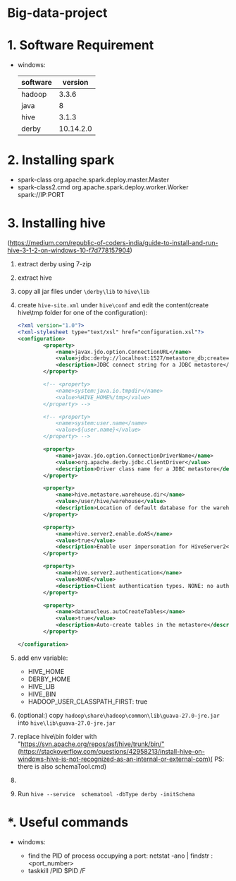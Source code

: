 # Big-data-project

# 1. Software Requirement

- windows:

  | software | version   |
  | -------- | --------- |
  | hadoop   | 3.3.6     |
  | java     | 8         |
  | hive     | 3.1.3     |
  | derby    | 10.14.2.0 |



# 2. Installing spark

- spark-class org.apache.spark.deploy.master.Master
- spark-class2.cmd org.apache.spark.deploy.worker.Worker spark://IP:PORT



# 3. Installing hive

(https://medium.com/republic-of-coders-india/guide-to-install-and-run-hive-3-1-2-on-windows-10-f7d778157904)

1. extract derby using 7-zip

2. extract hive

3. copy all jar files under `\derby\lib` to `hive\lib`

4. create `hive-site.xml` under `hive\conf` and edit the content(create hive\tmp folder for one of the configuration):

   ```xml
   <?xml version="1.0"?>
   <?xml-stylesheet type="text/xsl" href="configuration.xsl"?>
   <configuration>
           <property>
               <name>javax.jdo.option.ConnectionURL</name>
               <value>jdbc:derby://localhost:1527/metastore_db;create=true</value>
               <description>JDBC connect string for a JDBC metastore</description>
           </property>
   
           <!-- <property>
               <name>system:java.io.tmpdir</name>
               <value>%HIVE_HOME%/tmp</value>
           </property> -->
   
           <!-- <property>
               <name>system:user.name</name>
               <value>${user.name}</value>
           </property> -->
   
           <property>
               <name>javax.jdo.option.ConnectionDriverName</name>
               <value>org.apache.derby.jdbc.ClientDriver</value>
               <description>Driver class name for a JDBC metastore</description>
           </property>
   
           <property>
               <name>hive.metastore.warehouse.dir</name>
               <value>/user/hive/warehouse</value>
               <description>Location of default database for the warehouse</description>
           </property>
   
           <property>
               <name>hive.server2.enable.doAS</name>
               <value>true</value>
               <description>Enable user impersonation for HiveServer2</description>
           </property>
   
           <property>
               <name>hive.server2.authentication</name>
               <value>NONE</value>
               <description>Client authentication types. NONE: no authentication check LDAP: LDAP/AD based authentication KERBEROS: Kerberos/GSSAPI authentication CUSTOM: Custom authentication provider (Use with property hive.server2.custom.authentication.class)</description>
           </property>
   
           <property>
               <name>datanucleus.autoCreateTables</name>
               <value>true</value>
               <description>Auto-create tables in the metastore</description>
           </property>
   
   </configuration>
   ```

   

5. add env variable:

   - HIVE_HOME
   - DERBY_HOME
   - HIVE_LIB
   - HIVE_BIN
   - HADOOP_USER_CLASSPATH_FIRST: true

6. (optional:) copy `hadoop\share\hadoop\common\lib\guava-27.0-jre.jar` into `hive\lib\guava-27.0-jre.jar`

7. replace hive\bin folder with "https://svn.apache.org/repos/asf/hive/trunk/bin/"(https://stackoverflow.com/questions/42958213/install-hive-on-windows-hive-is-not-recognized-as-an-internal-or-external-com)( PS: there is also schemaTool.cmd)

8. 

9. Run `hive --service  schematool -dbType derby -initSchema`





# *. Useful commands

- windows:

  - find the PID of process occupying a port: netstat -ano | findstr :<port_number> 
  - taskkill /PID $PID /F

  